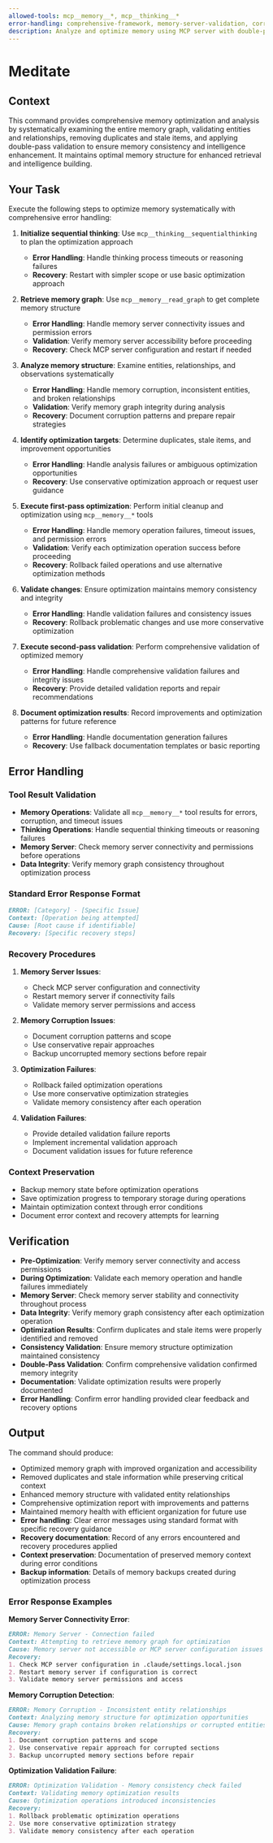 ```yaml
---
allowed-tools: mcp__memory__*, mcp__thinking__*
error-handling: comprehensive-framework, memory-server-validation, corruption-detection, optimization-validation, backup-management, rollback-procedures
description: Analyze and optimize memory using MCP server with double-pass validation for comprehensive memory intelligence enhancement.
---
```


# Meditate

## Context

This command provides comprehensive memory optimization and analysis by systematically examining the entire memory graph, validating entities and relationships, removing duplicates and stale items, and applying double-pass validation to ensure memory consistency and intelligence enhancement. It maintains optimal memory structure for enhanced retrieval and intelligence building.

## Your Task

Execute the following steps to optimize memory systematically with comprehensive error handling:

1. **Initialize sequential thinking**: Use `mcp__thinking__sequentialthinking` to plan the optimization approach
   - **Error Handling**: Handle thinking process timeouts or reasoning failures
   - **Recovery**: Restart with simpler scope or use basic optimization approach

2. **Retrieve memory graph**: Use `mcp__memory__read_graph` to get complete memory structure
   - **Error Handling**: Handle memory server connectivity issues and permission errors
   - **Validation**: Verify memory server accessibility before proceeding
   - **Recovery**: Check MCP server configuration and restart if needed

3. **Analyze memory structure**: Examine entities, relationships, and observations systematically
   - **Error Handling**: Handle memory corruption, inconsistent entities, and broken relationships
   - **Validation**: Verify memory graph integrity during analysis
   - **Recovery**: Document corruption patterns and prepare repair strategies

4. **Identify optimization targets**: Determine duplicates, stale items, and improvement opportunities
   - **Error Handling**: Handle analysis failures or ambiguous optimization opportunities
   - **Recovery**: Use conservative optimization approach or request user guidance

5. **Execute first-pass optimization**: Perform initial cleanup and optimization using `mcp__memory__*` tools
   - **Error Handling**: Handle memory operation failures, timeout issues, and permission errors
   - **Validation**: Verify each optimization operation success before proceeding
   - **Recovery**: Rollback failed operations and use alternative optimization methods

6. **Validate changes**: Ensure optimization maintains memory consistency and integrity
   - **Error Handling**: Handle validation failures and consistency issues
   - **Recovery**: Rollback problematic changes and use more conservative optimization

7. **Execute second-pass validation**: Perform comprehensive validation of optimized memory
   - **Error Handling**: Handle comprehensive validation failures and integrity issues
   - **Recovery**: Provide detailed validation reports and repair recommendations

8. **Document optimization results**: Record improvements and optimization patterns for future reference
   - **Error Handling**: Handle documentation generation failures
   - **Recovery**: Use fallback documentation templates or basic reporting

## Error Handling

### Tool Result Validation

- **Memory Operations**: Validate all `mcp__memory__*` tool results for errors, corruption, and timeout issues
- **Thinking Operations**: Handle sequential thinking timeouts or reasoning failures
- **Memory Server**: Check memory server connectivity and permissions before operations
- **Data Integrity**: Verify memory graph consistency throughout optimization process

### Standard Error Response Format

``` markdown
ERROR: [Category] - [Specific Issue]
Context: [Operation being attempted]
Cause: [Root cause if identifiable]
Recovery: [Specific recovery steps]
```

### Recovery Procedures

1. **Memory Server Issues**:
   - Check MCP server configuration and connectivity
   - Restart memory server if connectivity fails
   - Validate memory server permissions and access

2. **Memory Corruption Issues**:
   - Document corruption patterns and scope
   - Use conservative repair approaches
   - Backup uncorrupted memory sections before repair

3. **Optimization Failures**:
   - Rollback failed optimization operations
   - Use more conservative optimization strategies
   - Validate memory consistency after each operation

4. **Validation Failures**:
   - Provide detailed validation failure reports
   - Implement incremental validation approach
   - Document validation issues for future reference

### Context Preservation

- Backup memory state before optimization operations
- Save optimization progress to temporary storage during operations
- Maintain optimization context through error conditions
- Document error context and recovery attempts for learning

## Verification

- **Pre-Optimization**: Verify memory server connectivity and access permissions
- **During Optimization**: Validate each memory operation and handle failures immediately
- **Memory Server**: Check memory server stability and connectivity throughout process
- **Data Integrity**: Verify memory graph consistency after each optimization operation
- **Optimization Results**: Confirm duplicates and stale items were properly identified and removed
- **Consistency Validation**: Ensure memory structure optimization maintained consistency
- **Double-Pass Validation**: Confirm comprehensive validation confirmed memory integrity
- **Documentation**: Validate optimization results were properly documented
- **Error Handling**: Confirm error handling provided clear feedback and recovery options

## Output

The command should produce:

- Optimized memory graph with improved organization and accessibility
- Removed duplicates and stale information while preserving critical context
- Enhanced memory structure with validated entity relationships
- Comprehensive optimization report with improvements and patterns
- Maintained memory health with efficient organization for future use
- **Error handling**: Clear error messages using standard format with specific recovery guidance
- **Recovery documentation**: Record of any errors encountered and recovery procedures applied
- **Context preservation**: Documentation of preserved memory context during error conditions
- **Backup information**: Details of memory backups created during optimization process

### Error Response Examples

**Memory Server Connectivity Error**:

``` markdown
ERROR: Memory Server - Connection failed
Context: Attempting to retrieve memory graph for optimization
Cause: Memory server not accessible or MCP server configuration issues
Recovery:
1. Check MCP server configuration in .claude/settings.local.json
2. Restart memory server if configuration is correct
3. Validate memory server permissions and access
```

**Memory Corruption Detection**:

``` markdown
ERROR: Memory Corruption - Inconsistent entity relationships
Context: Analyzing memory structure for optimization opportunities
Cause: Memory graph contains broken relationships or corrupted entities
Recovery:
1. Document corruption patterns and scope
2. Use conservative repair approach for corrupted sections
3. Backup uncorrupted memory sections before repair
```

**Optimization Validation Failure**:

``` markdown
ERROR: Optimization Validation - Memory consistency check failed
Context: Validating memory optimization results
Cause: Optimization operations introduced inconsistencies
Recovery:
1. Rollback problematic optimization operations
2. Use more conservative optimization strategy
3. Validate memory consistency after each operation
```
